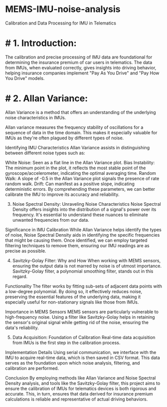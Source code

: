 # MEMS-IMU-noise-analysis

Calibration and Data Processing for IMU in Telematics
# # 1. Introduction:
The calibration and precise processing of IMU data are foundational for determining the insurance premium of car users in telematics. The data from IMUs, when evaluated correctly, gives insights into driving behavior, helping insurance companies implement "Pay As You Drive" and "Pay How You Drive" models.

# # 2. Allan Variance: 
Allan Variance is a method that offers an understanding of the underlying noise characteristics in IMUs.

Allan variance measures the frequency stability of oscillations for a sequence of data in the time domain. This makes it especially valuable for IMUs as they're often plagued by different types of noise.

Identifying IMU Characteristics
Allan Variance assists in distinguishing between different noise types such as:

White Noise: Seen as a flat line in the Allan Variance plot.
Bias Instability: The minimum point in the plot, it reflects the most stable point of the gyroscope/accelerometer, indicating the optimal averaging time.
Random Walk: A slope of -0.5 in the Allan Variance plot signals the presence of rate random walk.
Drift: Can manifest as a positive slope, indicating deterministic errors.
By comprehending these parameters, we can better calibrate the IMU to improve its accuracy and reliability.

3. Noise Spectral Density: Unraveling Noise Characteristics
Noise Spectral Density offers insights into the distribution of a signal's power over its frequency. It's essential to understand these nuances to eliminate unwanted frequencies from our data.

Significance in IMU Calibration
While Allan Variance helps identify the types of noise, Noise Spectral Density aids in identifying the specific frequencies that might be causing them. Once identified, we can employ targeted filtering techniques to remove them, ensuring our IMU readings are as precise as possible.

4. Savitzky-Golay Filter: Why and How
When working with MEMS sensors, ensuring the output data is not marred by noise is of utmost importance. Savitzky-Golay filter, a polynomial smoothing filter, stands out in this regard.

Functionality
The filter works by fitting sub-sets of adjacent data points with a low-degree polynomial. By doing so, it effectively reduces noise, preserving the essential features of the underlying data, making it especially useful for non-stationary signals like those from IMUs.

Importance in MEMS Sensors
MEMS sensors are particularly vulnerable to high-frequency noise. Using a filter like Savitzky-Golay helps in retaining the sensor's original signal while getting rid of the noise, ensuring the data's reliability.

5. Data Acquisition: Foundation of Calibration
Real-time data acquisition from IMUs is the first step in the calibration process.

Implementation Details
Using serial communication, we interface with the IMU to acquire real-time data, which is then saved in CSV format. This data serves as the foundation upon which noise analysis, filtering, and calibration are performed.

Conclusion
By employing methods like Allan Variance and Noise Spectral Density analysis, and tools like the Savitzky-Golay filter, this project aims to ensure the calibration of IMUs for telematics devices is both rigorous and accurate. This, in turn, ensures that data derived for insurance premium calculations is reliable and representative of actual driving behaviors.

